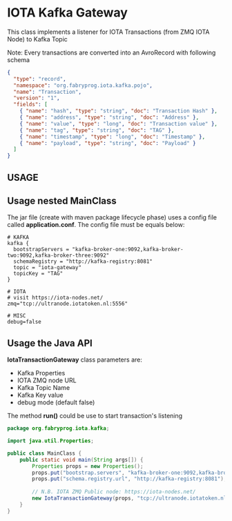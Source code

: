 # IOTA Kafka Gateway

This class implements a listener for IOTA Transactions (from ZMQ IOTA Node) to Kafka Topic

Note: Every transactions are converted into an AvroRecord with following schema

```json
{
  "type": "record",
  "namespace": "org.fabryprog.iota.kafka.pojo",
  "name": "Transaction",
  "version": "1",
  "fields": [
    { "name": "hash", "type": "string", "doc": "Transaction Hash" },
    { "name": "address", "type": "string", "doc": "Address" },
    { "name": "value", "type": "long", "doc": "Transaction value" },
    { "name": "tag", "type": "string", "doc": "TAG" },
    { "name": "timestamp", "type": "long", "doc": "Timestamp" },
    { "name": "payload", "type": "string", "doc": "Payload" }
  ]
}
```

## USAGE

## Usage nested MainClass

The jar file (create with maven package lifecycle phase) uses a config file called **application.conf**. The config file must be equals below:


```hocon
# KAFKA
kafka {
  bootstrapServers = "kafka-broker-one:9092,kafka-broker-two:9092,kafka-broker-three:9092"
  schemaRegistry = "http://kafka-registry:8081"
  topic = "iota-gateway"
  topicKey = "TAG"
}

# IOTA
# visit https://iota-nodes.net/
zmq="tcp://ultranode.iotatoken.nl:5556"

# MISC
debug=false
```

## Usage the Java API

**IotaTransactionGateway** class parameters are:
 - Kafka Properties
 - IOTA ZMQ node URL
 - Kafka Topic Name
 - Kafka Key value
 - debug mode (default false)
 
The method **run()** could be use to start transaction's listening 

```java
package org.fabryprog.iota.kafka;

import java.util.Properties;

public class MainClass {
    public static void main(String args[]) {
        Properties props = new Properties();
        props.put("bootstrap.servers", "kafka-broker-one:9092,kafka-broker-two:9092,kafka-broker-three:9092");
        props.put("schema.registry.url", "http://kafka-registry:8081");
        
        // N.B. IOTA ZMQ Public node: https://iota-nodes.net/
        new IotaTransactionGateway(props, "tcp://ultranode.iotatoken.nl:5556", "iota-gateway", KeyEnum.HASH, true).run();
    }
}
```
